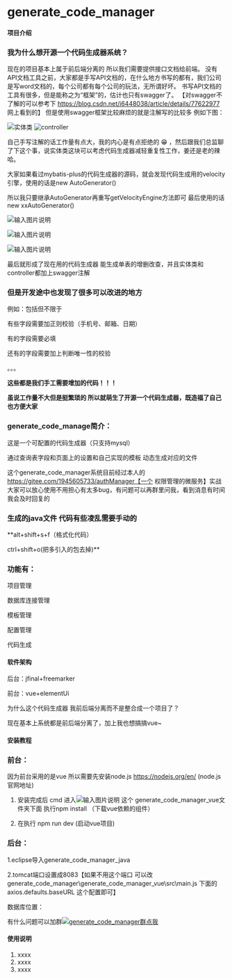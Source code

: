 # generate_code_manager

#### 项目介绍

### 我为什么想开源一个代码生成器系统？


现在的项目基本上属于前后端分离的 所以我们需要提供接口文档给前端。
没有API文档工具之前，大家都是手写API文档的，在什么地方书写的都有，我们公司是写word文档的，每个公司都有每个公司的玩法，无所谓好坏。
书写API文档的工具有很多，但是能称之为“框架”的，估计也只有swagger了。
【对swagger不了解的可以参考下 https://blog.csdn.net/i6448038/article/details/77622977 网上看到的】
但是使用swagger框架比较麻烦的就是注解写的比较多 例如下图：

![实体类](https://images.gitee.com/uploads/images/2018/0822/112702_23817e62_535567.png "实体类")
![controller](https://images.gitee.com/uploads/images/2018/0822/112803_214ff158_535567.png "controller")


自己手写注解的话工作量有点大，我的内心是有点拒绝的 :grin: ，然后跟我们总监聊了下这个事，说实体类这块可以考虑代码生成器减轻重复性工作，姜还是老的辣哈。


大家如果看过mybatis-plus的代码生成器的源码，就会发现代码生成用的velocity引擎，使用的话是new AutoGenerator()

所以我只要继承AutoGenerator再重写getVelocityEngine方法即可 最后使用的话new xxAutoGenerator()

![输入图片说明](https://images.gitee.com/uploads/images/2018/0822/150917_a74aba16_535567.png "继承AutoGenerator")

![输入图片说明](https://images.gitee.com/uploads/images/2018/0822/151017_cfeb30a6_535567.png "重写getVelocityEngine方法")

![输入图片说明](https://images.gitee.com/uploads/images/2018/0822/150937_9e8a28ba_535567.png "最后使用的话new xxAutoGenerator()")

最后就形成了现在用的代码生成器 能生成单表的增删改查，并且实体类和controller都加上swagger注解



### 但是开发途中也发现了很多可以改进的地方
 
例如：包括但不限于

有些字段需要加正则校验（手机号、邮箱、日期）

有的字段需要必填

还有的字段需要加上判断唯一性的校验

。。。



 **这些都是我们手工需要增加的代码！！！** 


 **虽说工作量不大但是挺繁琐的 所以就萌生了开源一个代码生成器，既造福了自己也方便大家** 


### generate_code_manage简介：

这是一个可配置的代码生成器（只支持mysql）

通过查询表字段和页面上的设置和自己实现的模板  动态生成对应的文件

这个generate_code_manager系统目前经过本人的 https://gitee.com/1945605733/authManager【一个 权限管理的微服务】实战
大家可以放心使用不用担心有太多bug，有问题可以再群里问我，看到消息有时间我会及时回复的


### 生成的java文件 代码有些凌乱需要手动的 

 **alt+shift+s+f（格式化代码） 

ctrl+shift+o(把多引入的包去掉)** 


### 功能有：


项目管理

数据库连接管理

模板管理

配置管理

代码生成



#### 软件架构
后台：jfinal+freemarker

前台：vue+elementUi


为什么这个代码生成器 我前后端分离而不是整合成一个项目了？

现在基本上系统都是前后端分离了，加上我也想搞搞vue~


#### 安装教程

### 前台：

因为前台采用的是vue 所以需要先安装node.js
https://nodejs.org/en/  (node.js官网地址)

1. 安装完成后  cmd 进入![输入图片说明](https://images.gitee.com/uploads/images/2018/0821/101326_ea2c4bc8_535567.png "屏幕截图.png") 这个 generate_code_manager_vue文件夹下面  执行npm install （下载vue依赖的组件）

2. 在执行 npm run dev (启动vue项目)


### 后台：

1.eclipse导入generate_code_manager_java

2.tomcat端口设置成8083【如果不用这个端口 可以改 generate_code_manager\generate_code_manager_vue\src\main.js 下面的axios.defaults.baseURL 这个配置即可】



数据库位置：

有什么问题可以加群<a target="_blank" href="//shang.qq.com/wpa/qunwpa?idkey=97f1b0f6f636df40cceadad80a177d0439746b6d8f1ecf8ff1d428639ae61ba3"><img border="0" src="//pub.idqqimg.com/wpa/images/group.png" alt="generate_code_manager群" title="generate_code_manager群">点我</a>


#### 使用说明

1. xxxx
2. xxxx
3. xxxx



